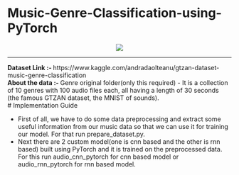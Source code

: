 # Music-Genre-Classification-using-PyTorch
<p align="center">
<img src='https://themusicda.com/wp-content/uploads/2018/01/da4d0444-57e3-4064-8044-1eb0d443bf80_560_420.jpg'></img>
</p>
<hr>
<b> Dataset Link :- </b> https://www.kaggle.com/andradaolteanu/gtzan-dataset-music-genre-classification <br>
<b> About the data :- </b> Genre original folder(only this required) - It is a collection of 10 genres with 100 audio files each, all having a length of 30 seconds (the famous GTZAN dataset, the MNIST of sounds).<br>
# Implementation Guide
<ul>
  <li> First of all, we have to do some data preprocessing and extract some useful information from our music data so that we can use it for training our model. For that run prepare_dataset.py.</li>
  <li> Next there are 2 custom model(one is cnn based and the other is rnn based) built using PyTorch and it is trained on the preprocessed data. 
    For this run audio_cnn_pytorch for cnn based model or audio_rnn_pytorch for rnn based model.</li>
</ul>

